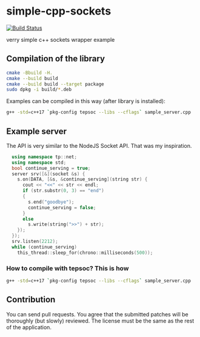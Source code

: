 # simple-cpp-sockets

[![Build Status](https://travis-ci.org/pantadeusz/tepsoc.svg?branch=master)](https://travis-ci.org/pantadeusz/tepsoc)

verry simple c++ sockets wrapper example

## Compilation of the library

```bash
cmake -Bbuild -H.
cmake --build build
cmake --build build --target package
sudo dpkg -i build/*.deb
```

Examples can be compiled in this way (after library is installed):

```bash
g++ -std=c++17 `pkg-config tepsoc --libs --cflags` sample_server.cpp
```

## Example server

The API is very similar to the NodeJS Socket API. That was my inspiration.

```c++
  using namespace tp::net;
  using namespace std;
  bool continue_serving = true;
  server srv([&](socket &s) {
    s.on(DATA, [&s, &continue_serving](string str) {
      cout << "<<" << str << endl;
      if (str.substr(0, 3) == "end")
      {
        s.end("goodbye");
        continue_serving = false;
      }
      else
        s.write(string(">>") + str);
    });
  });
  srv.listen(2212);
  while (continue_serving)
    this_thread::sleep_for(chrono::milliseconds(500));
```

### How to compile with tepsoc? This is how

```bash
g++ -std=c++17 `pkg-config tepsoc --libs --cflags` sample_server.cpp
```

## Contribution

You can send pull requests. You agree that the submitted patches will be thoroughly (but slowly) reviewed. The license must be the same as the rest of the application.
